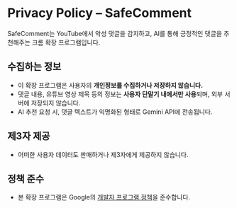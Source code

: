 # Privacy Policy – SafeComment

SafeComment는 YouTube에서 악성 댓글을 감지하고, AI를 통해 긍정적인 댓글을 추천해주는 크롬 확장 프로그램입니다.

## 수집하는 정보
- 이 확장 프로그램은 사용자의 **개인정보를 수집하거나 저장하지 않습니다.**
- 댓글 내용, 유튜브 영상 제목 등의 정보는 **사용자 단말기 내에서만 사용**되며, 외부 서버에 저장되지 않습니다.
- AI 추천 요청 시, 댓글 텍스트가 익명화된 형태로 Gemini API에 전송됩니다.

## 제3자 제공
- 어떠한 사용자 데이터도 판매하거나 제3자에게 제공하지 않습니다.

## 정책 준수
- 본 확장 프로그램은 Google의 [개발자 프로그램 정책](https://developer.chrome.com/docs/webstore/program_policies/)을 준수합니다.
